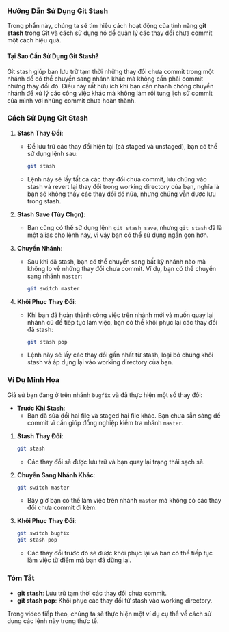 ### Hướng Dẫn Sử Dụng Git Stash

Trong phần này, chúng ta sẽ tìm hiểu cách hoạt động của tính năng **git stash** trong Git và cách sử dụng nó để quản lý các thay đổi chưa commit một cách hiệu quả.

#### Tại Sao Cần Sử Dụng Git Stash?

Git stash giúp bạn lưu trữ tạm thời những thay đổi chưa commit trong một nhánh để có thể chuyển sang nhánh khác mà không cần phải commit những thay đổi đó. Điều này rất hữu ích khi bạn cần nhanh chóng chuyển nhánh để xử lý các công việc khác mà không làm rối tung lịch sử commit của mình với những commit chưa hoàn thành.

### Cách Sử Dụng Git Stash

1. **Stash Thay Đổi**:
   - Để lưu trữ các thay đổi hiện tại (cả staged và unstaged), bạn có thể sử dụng lệnh sau:

     ```bash
     git stash
     ```

   - Lệnh này sẽ lấy tất cả các thay đổi chưa commit, lưu chúng vào stash và revert lại thay đổi trong working directory của bạn, nghĩa là bạn sẽ không thấy các thay đổi đó nữa, nhưng chúng vẫn được lưu trong stash.

2. **Stash Save (Tùy Chọn)**:
   - Bạn cũng có thể sử dụng lệnh `git stash save`, nhưng `git stash` đã là một alias cho lệnh này, vì vậy bạn có thể sử dụng ngắn gọn hơn.

3. **Chuyển Nhánh**:
   - Sau khi đã stash, bạn có thể chuyển sang bất kỳ nhánh nào mà không lo về những thay đổi chưa commit. Ví dụ, bạn có thể chuyển sang nhánh `master`:

     ```bash
     git switch master
     ```

4. **Khôi Phục Thay Đổi**:
   - Khi bạn đã hoàn thành công việc trên nhánh mới và muốn quay lại nhánh cũ để tiếp tục làm việc, bạn có thể khôi phục lại các thay đổi đã stash:

     ```bash
     git stash pop
     ```

   - Lệnh này sẽ lấy các thay đổi gần nhất từ stash, loại bỏ chúng khỏi stash và áp dụng lại vào working directory của bạn.

### Ví Dụ Minh Họa

Giả sử bạn đang ở trên nhánh `bugfix` và đã thực hiện một số thay đổi:

- **Trước Khi Stash**: 
   - Bạn đã sửa đổi hai file và staged hai file khác. Bạn chưa sẵn sàng để commit vì cần giúp đồng nghiệp kiểm tra nhánh `master`.

1. **Stash Thay Đổi**:
   ```bash
   git stash
   ```

   - Các thay đổi sẽ được lưu trữ và bạn quay lại trạng thái sạch sẽ.

2. **Chuyển Sang Nhánh Khác**:
   ```bash
   git switch master
   ```

   - Bây giờ bạn có thể làm việc trên nhánh `master` mà không có các thay đổi chưa commit đi kèm.

3. **Khôi Phục Thay Đổi**:
   ```bash
   git switch bugfix
   git stash pop
   ```

   - Các thay đổi trước đó sẽ được khôi phục lại và bạn có thể tiếp tục làm việc từ điểm mà bạn đã dừng lại.

### Tóm Tắt

- **git stash**: Lưu trữ tạm thời các thay đổi chưa commit.
- **git stash pop**: Khôi phục các thay đổi từ stash vào working directory.

Trong video tiếp theo, chúng ta sẽ thực hiện một ví dụ cụ thể về cách sử dụng các lệnh này trong thực tế.
